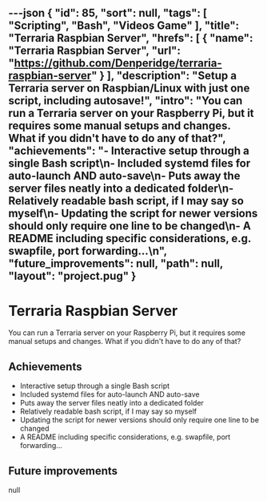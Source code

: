 ---json
{
"id": 85,
"sort": null,
"tags": [
"Scripting",
"Bash",
"Videos Game"
],
"title": "Terraria Raspbian Server",
"hrefs": [
{
"name": "Terraria Raspbian Server",
"url": "https://github.com/Denperidge/terraria-raspbian-server"
}
],
"description": "Setup a Terraria server on Raspbian/Linux with just one script, including autosave!",
"intro": "You can run a Terraria server on your Raspberry Pi, but it requires some manual setups and changes. What if you didn't have to do any of that?",
"achievements": "- Interactive setup through a single Bash script\n- Included systemd files for auto-launch AND auto-save\n- Puts away the server files neatly into a dedicated folder\n- Relatively readable bash script, if I may say so myself\n- Updating the script for newer versions should only require one line to be changed\n- A README including specific considerations, e.g. swapfile, port forwarding...\n",
"future_improvements": null,
"path": null,
"layout": "project.pug"
}
---
# Terraria Raspbian Server
You can run a Terraria server on your Raspberry Pi, but it requires some manual setups and changes. What if you didn't have to do any of that?

## Achievements
- Interactive setup through a single Bash script
- Included systemd files for auto-launch AND auto-save
- Puts away the server files neatly into a dedicated folder
- Relatively readable bash script, if I may say so myself
- Updating the script for newer versions should only require one line to be changed
- A README including specific considerations, e.g. swapfile, port forwarding...


## Future improvements
null

